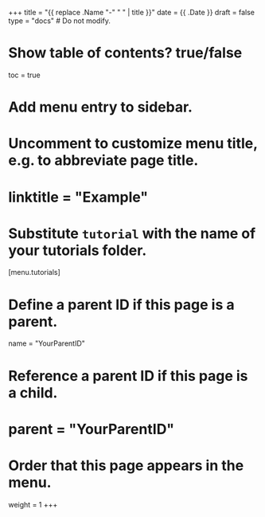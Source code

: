 +++
title = "{{ replace .Name "-" " " | title }}"
date = {{ .Date }}
draft = false
type = "docs"  # Do not modify.

# Show table of contents? true/false
toc = true

# Add menu entry to sidebar.

# Uncomment to customize menu title, e.g. to abbreviate page title.
# linktitle = "Example"

# Substitute `tutorial` with the name of your tutorials folder.
[menu.tutorials]
  # Define a parent ID if this page is a parent.
  name = "YourParentID"
  
  # Reference a parent ID if this page is a child.
  # parent = "YourParentID"
  
  # Order that this page appears in the menu.
  weight = 1
+++
